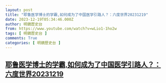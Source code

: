```yaml
---
layout: post
title: "耶鲁医学博士的学霸,如何成为了中国医学引路人？：六度世界20231219"
date: 2023-12-19T05:34:46.000Z
author: 明鏡歷史台
from: https://www.youtube.com/watch?v=wLio1-1ho2w
tags: [ 明鏡歷史台 ]
comments: True
categories: [ 明鏡歷史台 ]
---
```

<!--1702964086000-->
[耶鲁医学博士的学霸,如何成为了中国医学引路人？：六度世界20231219](https://www.youtube.com/watch?v=wLio1-1ho2w)
------

<div>

</div>
